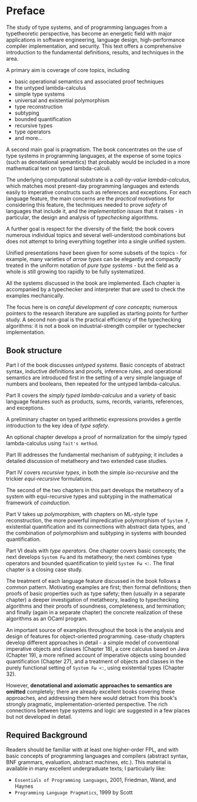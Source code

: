 # Preface

The study of type systems, and of programming languages from a typetheoretic perspective, has become an energetic field with major applications in software engineering, language design, high-performance compiler implementation, and security. This text offers a comprehensive introduction to the fundamental definitions, results, and techniques in the area.

A primary aim is coverage of core topics, including
- basic operational semantics and associated proof techniques
- the untyped lambda-calculus
- simple type systems
- universal and existential polymorphism
- type reconstruction
- subtyping
- bounded quantification
- recursive types
- type operators
- and more...

A second main goal is pragmatism. The book concentrates on the use of type systems in programming languages, at the expense of some topics (such as denotational semantics) that probably would be included in a more mathematical text on typed lambda-calculi.

The underlying computational substrate is a *call-by-value lambda-calculus*, which matches most present-day programming languages and extends easily to imperative constructs such as references and exceptions. For each language feature, the main concerns are the *practical motivations* for considering this feature, the techniques needed to prove *safety* of languages that include it, and the *implementation issues* that it raises - in particular, the design and analysis of *typechecking* algorithms.

A further goal is respect for the diversity of the field; the book covers numerous individual topics and several well-understood combinations but does not attempt to bring everything together into a single unified system.

Unified presentations have been given for some subsets of the topics - for example, many varieties of *arrow types* can be elegantly and compactly treated in the uniform notation of *pure type systems* - but the field as a whole is still growing too rapidly to be fully systematized.

All the systems discussed in the book are implemented. Each chapter is accompanied by a typechecker and interpreter that are used to check the examples mechanically.

The focus here is on *careful development of core concepts*; numerous pointers to the research literature are supplied as starting points for further study. A second non-goal is the practical efficiency of the typechecking algorithms: it is not a book on industrial-strength compiler or typechecker implementation.

## Book structure

Part I of the book discusses *untyped systems*. Basic concepts of abstract syntax, inductive definitions and proofs, inference rules, and operational semantics are introduced first in the setting of a very simple language of numbers and booleans, then repeated for the untyped lambda-calculus.

Part II covers the *simply typed lambda-calculus* and a variety of basic language features such as products, sums, records, variants, references, and exceptions.

A preliminary chapter on typed arithmetic expressions provides a gentle introduction to the key idea of *type safety*.

An optional chapter develops a proof of normalization for the simply typed lambda-calculus using `Tait's method`.

Part III addresses the fundamental mechanism of *subtyping*; it includes a detailed discussion of metatheory and two extended case studies.

Part IV covers *recursive types*, in both the simple *iso-recursive* and the trickier *equi-recursive* formulations.

The second of the two chapters in this part develops the metatheory of a system with equi-recursive types and subtyping in the mathematical framework of *coinduction*.

Part V takes up *polymorphism*, with chapters on ML-style type reconstruction, the more powerful impredicative polymorphism of `System F`, existential quantification and its connections with abstract data types, and the combination of polymorphism and subtyping in systems with bounded quantification.

Part VI deals with *type operators*. One chapter covers basic concepts; the next develops `System Fω` and its metatheory; the next combines type operators and bounded quantification to yield `System Fω <:`. The final chapter is a closing case study.


The treatment of each language feature discussed in the book follows a common pattern. Motivating examples are first; then formal definitions; then proofs of basic properties such as type safety; then (usually in a separate chapter) a deeper investigation of metatheory, leading to typechecking algorithms and their proofs of soundness, completeness, and termination; and finally (again in a separate chapter) the concrete realization of these algorithms as an OCaml program.

An important source of examples throughout the book is the analysis and design of features for object-oriented programming. case-study chapters develop different approaches in detail - a simple model of conventional imperative objects and classes (Chapter 18), a core calculus based on Java (Chapter 19), a more refined account of imperative objects using bounded quantification (Chapter 27), and a treatment of objects and classes in the purely functional setting of `System Fω <:`, using existential types (Chapter 32).

However, **denotational and axiomatic approaches to semantics are omitted** completely; there are already excellent books covering these approaches, and addressing them here would detract from this book's strongly pragmatic, implementation-oriented perspective. The rich connections between type systems and logic are suggested in a few places but not developed in detail.

## Required Background

Readers should be familiar with at least one higher-order FPL, and with basic concepts of programming languages and compilers (abstract syntax, BNF grammars, evaluation, abstract machines, etc.). This material is available in many excellent undergraduate texts; I particularly like:

- `Essentials of Programming Languages`, 2001, Friedman, Wand, and Haynes
- `Programming Language Pragmatics`, 1999 by Scott
